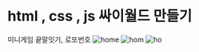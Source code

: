 # html , css , js 싸이월드 만들기
미니게임 끝말잇기, 로또번호 
![home](https://user-images.githubusercontent.com/117155113/235667086-10c29128-303e-413b-b431-09df0ad66602.png)
![hom](https://user-images.githubusercontent.com/117155113/235667094-2fc2e4bc-60b5-4781-b7f4-58760901fd0c.png)
![ho](https://user-images.githubusercontent.com/117155113/235667106-e881c823-7d2d-4566-96e8-5030faf41a04.png)

